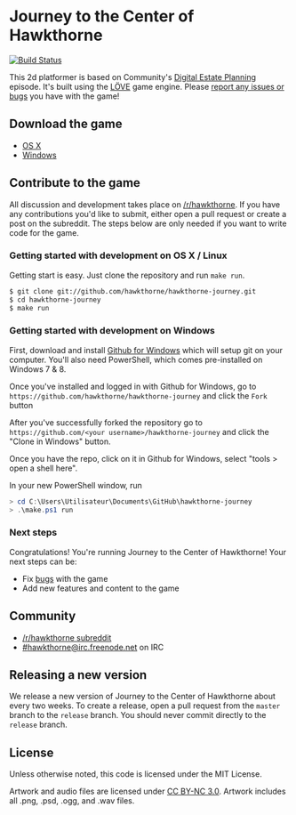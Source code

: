 # Journey to the Center of Hawkthorne

[![Build Status](https://travis-ci.org/hawkthorne/hawkthorne-journey.png?branch=master)](https://travis-ci.org/hawkthorne/hawkthorne-journey)

This 2d platformer is based on Community's [Digital Estate Planning][estate]
episode. It's built using the [LÖVE](https://love2d.org/) game engine. Please
[report any issues or bugs][githubissues] you have with the game!

[estate]: http://en.wikipedia.org/wiki/Digital_Estate_Planning
[githubissues]: https://github.com/hawkthorne/hawkthorne-journey/issues?state=open

## Download the game

- [OS X](http://files.projecthawkthorne.com/releases/latest/hawkthorne-osx.zip)
- [Windows](http://files.projecthawkthorne.com/releases/latest/hawkthorne-win-x86.zip)

## Contribute to the game

All discussion and development takes place on
[/r/hawkthorne](http://www.reddit.com/r/hawkthorne). If you have any
contributions you'd like to submit, either open a pull request or create a post
on the subreddit. The steps below are only needed if you want to write code for
the game.

### Getting started with development on OS X / Linux

Getting start is easy. Just clone the repository and run `make run`.

```bash
$ git clone git://github.com/hawkthorne/hawkthorne-journey.git
$ cd hawkthorne-journey
$ make run
```

### Getting started with development on Windows

First, download and install [Github for Windows](http://windows.github.com/)
which will setup git on your computer. You'll also need PowerShell, which comes
pre-installed on Windows 7 & 8.

Once you've installed and logged in with Github for Windows, go to
`https://github.com/hawkthorne/hawkthorne-journey` and click the `Fork` button

After you've successfully forked the repository go to
`https://github.com/<your username>/hawkthorne-journey` and click the "Clone in
Windows" button.

Once you have the repo, click on it in Github for Windows, select "tools > open a shell here".

In your new PowerShell window, run

```powershell
> cd C:\Users\Utilisateur\Documents\GitHub\hawkthorne-journey
> .\make.ps1 run
```
 
### Next steps

Congratulations! You're running Journey to the Center of Hawkthorne! Your next steps can be:

- Fix [bugs](https://github.com/hawkthorne/hawkthorne-journey/issues?labels=bug&state=open) with the game
- Add new features and content to the game


## Community

- [/r/hawkthorne subreddit](http://www.reddit.com/r/hawkthorne)
- [#hawkthorne@irc.freenode.net](http://webchat.freenode.net/?channels=hawkthorne) on IRC


## Releasing a new version

We release a new version of Journey to the Center of Hawkthorne about every two
weeks. To create a release, open a pull request from the `master` branch to the
`release` branch. You should never commit directly to the `release` branch.

## License

Unless otherwise noted, this code is licensed under the MIT License.

Artwork and audio files are licensed under [CC BY-NC
3.0](http://creativecommons.org/licenses/by-nc/3.0/). Artwork includes all
.png, .psd, .ogg, and .wav files.

